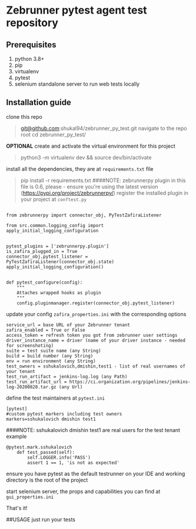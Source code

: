 # Zebrunner pytest agent test repository
## Prerequisites
1. python 3.8+
2. pip
3. virtualenv
4. pytest
5. selenium standalone server to run web tests locally
## Installation guide
clone this repo
> git@github.com:shukal94/zebrunner_py_test.git
navigate to the repo root
> cd zebrunner_py_test/

**OPTIONAL** create and activate the virtual environment for this project
> python3 -m virtualenv dev && source dev/bin/activate

install all the dependencies, they are at `requirements.txt` file
> pip install -r requirements.txt
####NOTE: zebrunnerpy plugin in this file is 0.6, please - ensure you're using the latest version (https://pypi.org/project/zebrunnerpy/)
register the installed plugin in your project at `conftest.py`
```

from zebrunnerpy import connector_obj, PyTestZafiraListener

from src.common.logging_config import apply_initial_logging_configuration


pytest_plugins = ['zebrunnerpy.plugin']
is_zafira_plugged_in = True
connector_obj.pytest_listener = PyTestZafiraListener(connector_obj.state)
apply_initial_logging_configuration()


def pytest_configure(config):
    """
    Attaches wrapped hooks as plugin
    """
    config.pluginmanager.register(connector_obj.pytest_listener)

```
update your config `zafira_properties.ini` with the corresponding options
```
service_url = base URL of your Zebrunner tenant
zafira_enabled = True or False
access_token = refresh token you got from zebrunner user settings
driver_instance_name = driver (name of your driver instance - needed for screenshoting)
suite = test suite name (any String)
build = build number (any String)
env = run environment (any String)
test_owners = sshukalovich,dmishin,test1 - list of real usernames of your tenant
test_run_artifact = jenkins-log.log (any Path)
test_run_artifact_url = https://ci.organization.org/pipelines/jenkins-log-20200828.tar.gz (any Url)
```
define the test maintainers at `pytest.ini`
```
[pytest]
#custom pytest markers including test owners
markers=sshukalovich dmishin test1
```
####NOTE: sshukalovich dmishin test1 are real users for the test tenant
example
```
@pytest.mark.sshukalovich
    def test_passed(self):
        self.LOGGER.info('PASS')
        assert 1 == 1, 'is not as expected'
```
ensure you have pytest as the default testrunner on your IDE and working directory is the root of the project

start selenium server, the props and capabilities you can find at `gui_properties.ini`

That's it!

##USAGE
just run your tests